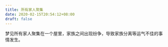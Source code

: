 ```yaml
---
title: 所有家人聚集
date: 2020-02-15T20:54:12+08:00
draft: false
---
```


梦见所有家人聚集在一个屋里，家族之间出现纷争，导致家族分离等运气不佳的事情发生。